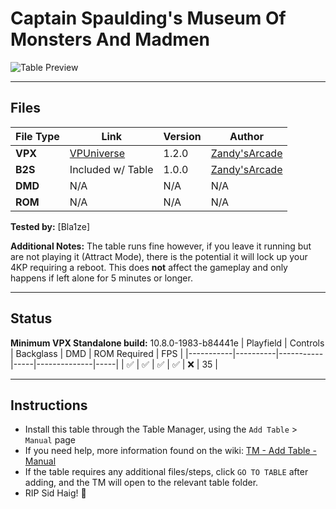 ﻿# Captain Spaulding's Museum Of Monsters And Madmen 

![Table Preview](../../images/vpx-captainspaulding.png)

---

## Files
| File Type | Link | Version | Author | 
|-----------|--------|----------|--------------|
| **VPX** | [VPUniverse](https://vpuniverse.com/files/file/23876-captain-spauldings-museum-of-monsters-and-madmen/) | 1.2.0 | [Zandy'sArcade](https://vpuniverse.com/profile/57949-zandysarcade/) |
| **B2S** | Included w/ Table | 1.0.0 |[Zandy'sArcade](https://vpuniverse.com/profile/57949-zandysarcade/) |
| **DMD** | N/A | N/A | N/A |
| **ROM** | N/A | N/A | N/A |

**Tested by:** [Bla1ze]

**Additional Notes:** The table runs fine however, if you leave it running but are not playing it (Attract Mode), there is the potential it will lock up your 4KP requiring a reboot. This does **not** affect the gameplay and only happens if left alone for 5 minutes or longer. 

---

## Status 
**Minimum VPX Standalone build:** 10.8.0-1983-b84441e
| Playfield | Controls | Backglass | DMD | ROM Required | FPS | 
|-----------|----------|-----------|-----|--------------|-----|
| :white_check_mark: | :white_check_mark: | :white_check_mark: | :white_check_mark: | :x: | 35 |

---

## Instructions

- Install this table through the Table Manager, using the `Add Table` > `Manual` page
- If you need help, more information found on the wiki: [TM - Add Table - Manual](https://github.com/LegendsUnchained/vpx-standalone-alp4k/wiki/%5B04%5D-%F0%9F%A7%A1-TM-%E2%80%90-Other-Features#add-table---manual)
- If the table requires any additional files/steps, click `GO TO TABLE` after adding, and the TM will open to the relevant table folder.
- RIP Sid Haig! 🤡

